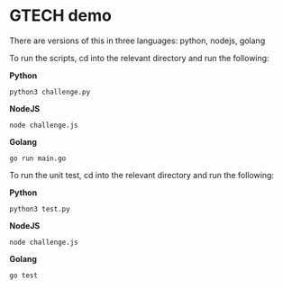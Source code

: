 # GTECH demo

There are versions of this in three languages: python, nodejs, golang


To run the scripts, cd into the relevant directory and run the following:

**Python**
```
python3 challenge.py
```

**NodeJS**
```
node challenge.js
```

**Golang**
```
go run main.go
```

To run the unit test, cd into the relevant directory and run the following:

**Python**
```
python3 test.py
```

**NodeJS**
```
node challenge.js
```

**Golang**
```
go test
```
